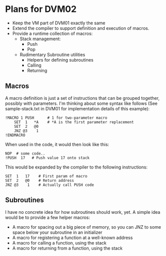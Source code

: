 Plans for DVM02
===============

* Keep the VM part of DVM01 exactly the same
* Extend the compiler to support definition and execution
  of macros.
* Provide a runtime collection of macros:
   * Stack management:
      - Push
      - Pop
   * Rudimentary Subroutine utilities
      - Helpers for defining subroutines
      - Calling
      - Returning


Macros
------

A macro definition is just a set of instructions that can be
grouped together, possibly with parameters. I'm thinking about
some syntax like follows (See sample-stack.txt in DVM01 for
implementation details of this example):

    !MACRO 1 PUSH      # 1 for two-parameter macro
        SET  1   *A    # *A is the first parameter replacement
        SET  2   @0
        JNZ @3    1
    !ENDMACRO

When used in the code, it would then look like this:

    NOP  # some code..
    !PUSH  17   # Push value 17 onto stack

This would be expanded by the compiler to the following instructions:

    SET  1   17    # First param of macro
    SET  2   @0    # Return address
    JNZ @3    1    # Actually call PUSH code


Subroutines
-----------

I have no concrete idea for how subroutines should work, yet.
A simple idea would be to provide a few helper macros:

* A macro for spacing out a big piece of memory, so you can
  JNZ to some space below your subroutine in an initializer
* A macro for registering a function at a well-known address
* A macro for calling a function, using the stack
* A macro for returning from a function, using the stack
